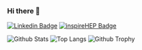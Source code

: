 ### Hi there 👋

<!--
**P3tru/p3tru** is a ✨ _special_ ✨ repository because its `README.md` (this file) appears on your GitHub profile.

Here are some ideas to get you started:

- 🔭 I’m currently working on ...
- 🌱 I’m currently learning ...
- 👯 I’m looking to collaborate on ...
- 🤔 I’m looking for help with ...
- 💬 Ask me about ...
- 📫 How to reach me: ...
- 😄 Pronouns: ...
- ⚡ Fun fact: ...
-->

[![Linkedin Badge](https://img.shields.io/badge/-stephane--zsoldos-blue?style=flat-square&logo=Linkedin&logoColor=white&link=https://www.linkedin.com/in/stephane-zsoldos/)](https://www.linkedin.com/in/stephane-zsoldos/)
[![inspireHEP Badge](https://img.shields.io/static/v1?label=inspireHEP&message=Zsoldos&color=blue&?style=plastic&logo=googlescholar&link=https://inspirehep.net/authors/1492476)](https://inspirehep.net/authors/1492476)

![Github Stats](https://github-readme-stats.vercel.app/api?username=p3tru&show_icons=true&theme=dracula&count_private=true)
![Top Langs](https://github-readme-stats.vercel.app/api/top-langs/?username=p3tru&layout=compact&theme=dracula&langs_count=10&&exclude_repo=StG2022,T2K-TN-387,CV-zsoldos,ODTechNote)
![Github Trophy](https://github-profile-trophy.vercel.app/?username=p3tru&theme=dracula)
